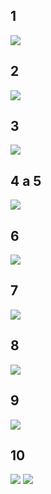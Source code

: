 ## 1
![](img/../../img/DU2_1.png)
## 2
![](img/../../img/DU2_2.png) 
## 3
![](img/../../img/DU2_3.png)
## 4 a 5
![](img/../../img/DU2_4.png)
## 6
![](img/../../img/DU2_5.png)
## 7
![](img/../../img/DU2_6.png)
## 8
![](img/../../img/DU2_7.png)
## 9      
![](img/../../img/DU2_8.png)
## 10     
![](img/../../img/DU2_10.png)
![](img/../../img/DU2_9.png)